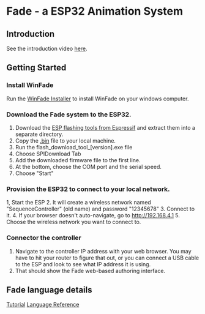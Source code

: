# Fade - a ESP32 Animation System
## Introduction

See the introduction video [here](https://www.youtube.com/watch?v=-CXQz1x2k9o).

## Getting Started

### Install WinFade
Run the [WinFade Installer](https://github.com/ericgu/Fade/tree/master/InstallFiles) to install WinFade on your windows computer. 

### Download the Fade system to the ESP32. 
1. Download the [ESP flashing tools from Espressif](https://www.espressif.com/en/support/download/other-tools) and extract them into a separate directory.
2. Copy the [.bin](https://github.com/ericgu/Fade/tree/master/InstallFiles) file to your local machine.
3. Run the flash_download_tool_[version].exe file
4. Choose SPIDownload Tab
5. Add the downloaded firmware file to the first line.
6. At the bottom, choose the COM port and the serial speed.
7. Choose "Start"

### Provision the ESP32 to connect to your local network. 

1, Start the ESP
2. It will create a wireless network named "SequenceController" (old name) and password "12345678"
3. Connect to it. 
4. If your browser doesn't auto-navigate, go to http://192.168.4.1
5. Choose the wireless network you want to connect to.

### Connector the controller

1. Navigate to the controller IP address with your web browser. You may have to hit your router to figure that out, or you can connect a USB cable to the ESP and look to see what IP address it is using.
2. That should show the Fade web-based authoring interface. 

## Fade language details

[Tutorial](https://rawcdn.githack.com/ericgu/Fade/26681499a88c3c0935cea77f8de56b3fef22759a/docs/FadeLanguageTutorial.html)
[Language Reference](https://rawcdn.githack.com/ericgu/Fade/26681499a88c3c0935cea77f8de56b3fef22759a/docs/FadeLanguageReference.html)



